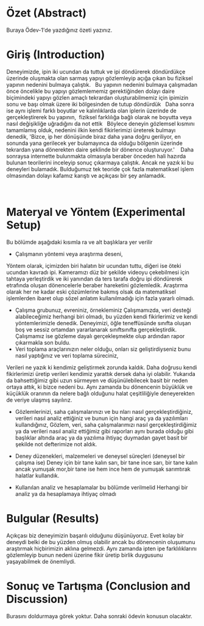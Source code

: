 
# Özet (Abstract)
Buraya Ödev-1'de yazdığınız özeti yazınız. 
# Giriş (Introduction)
  Deneyimizde, ipin iki ucundan da tuttuk ve ipi döndürerek döndürdükçe üzerinde oluşmakta olan sarmaş yapıyı gözlemleyip açığa çıkan bu fiziksel yapının nedenini bulmaya çalıştık.
  Bu yapının nedenini bulmaya çalışmadan önce öncelikle bu yapıyı gözlemlememiz gerektiğinden dolayı daire biçimindeki yapıyı gözlen amaçlı tekrardan oluşturabilmemiz için ipimizin sonu ve başı olmak üzere iki bölgesinden de tutup döndürdük
  Daha sonra ise aynı işlemi farklı boyutlar ve kalınlıklarda olan iplerin üzerinde de gerçekleştirerek bu yapının,  fiziksel farklılığa bağlı olarak ne boyutta veya nasıl değişikliğe uğradığını da not ettik
  Böylece deneyin gözlemsel kısmını tamamlamış olduk, nedenini ilkin kendi fikirlerimizi üreterek bulmayı denedik, 
'Bizce, ip her dönüşünde biraz daha yana doğru geriliyor, en sonunda yana gerilecek yer bulamayınca da olduğu bölgenin üzerinde tekrardan yana dönerekten daire şeklinde bir dönence oluşturuyor.'
   Daha sonraysa internette bulunmakta olmasıyla beraber önceden hali hazırda bulunan teorilerini inceleyip sonuç çıkarmaya çalıştık. Ancak ne yazık ki bu deneyleri bulamadık. Bulduğumuz tek teoride çok fazla matematiksel işlem olmasından dolayı kafamız karıştı ve açıkçası bir şey anlamadık.

        
# Materyal ve Yöntem (Experimental Setup)

Bu bölümde aşağıdaki kısımla
ra ve alt başlıklara yer verilir

* Çalışmanın yöntemi veya araştırma deseni,

Yöntem olarak, içimizden biri halatın bir ucundan tuttu, diğeri ise öteki ucundan kavradı ipi. Kameramızı düz bir şekilde videoyu çekebilmesi için tahtaya yerleştirdik ve iki yanından da ters tarafa doğru ipi döndürerek etrafında oluşan dönencelerle beraber hareketini gözlemledik. Araştırma olarak her ne kadar eski çözümlerine bakmış olsak da matematiksel işlemlerden ibaret olup sözel anlatım kullanılmadığı için fazla yararlı olmadı.
* Çalışma  grubunuz,  evreniniz,  örnekleminiz 
Çalışmamızda, veri desteği alabileceğimiz herhangi biri olmadı, bu yüzden kendi fikirlerimiz ve kendi yöntemlerimizle denedik. Deneyimizi, öğle teneffüsünde sınıfta oluşan boş ve sessiz ortamdan yararlanarak sınıftsınıfta gerçekleştirdik. Çalışmamız ise gözleme dayalı gerçekleşmekte olup ardından rapor çıkarmakla son buldu.
* Veri toplama araçlarınızın neler olduğu, onları  siz geliştirdiyseniz bunu nasıl yaptığınız ve  veri 
toplama süreciniz,

Verileri ne yazık ki kendimiz geliştirmek zorunda kaldık. Daha doğrusu kendi fikirlerimizi üretip verileri kendimiz yarattık dersek daha iyi olabilir. Yukarıda da bahsettiğimiz gibi uzun sürmeyen ve düşünülebilecek basit bir neden ortaya attık, ki bizce nedeni bu. Aynı zamanda bu dönencenin büyüklük ve küçüklük oranının da nelere bağlı olduğunu halat çeşitliliğiyle deneyerekten de veriye ulaşmış sayılırız.
* Gözlemlerinizi, saha çalışmalarınızı ve bu
nları nasıl gerçekleştirdiğiniz, verileri nasıl analiz ettiğiniz ve 
bunun için hangi araç ya da yazılımları kullandığınız,
Gözlem, veri, saha çalışmalarımızı nasıl gerçekleştirdiğimiz ya da verileri nasıl analiz ettiğimiz gibi raporları aynı burada olduğu gibi başlıklar altında araç ya da yazılıma ihtiyaç duymadan gayet basit bir şekilde not defterimize not aldık.
* Deney düzenekleri, malzemeleri ve deneysel süreçleri (deneysel bir çalışma ise)
Deney için bir tane kalın sarı, bir tane ince sarı, bir tane kalın ancak yumuşak mor,bir tane ise hem ince hem de yumuşak sarımtırak halatlar kullandık.

* Kullanılan analiz ve hesaplamalar bu bölümde verilmelid
Herhangi bir analiz ya da hesaplamaya ihtiyaç olmadı

# Bulgular (Results)
Açıkçası biz deneyimizin başarılı olduğunu düşünüyoruz. Evet kolay bir deneydi belki de bu yüzden olmuş olabilir ancak bu dönencenin oluşumunu araştırmak hiçbirimizin aklına gelmezdi. Aynı zamanda ipten ipe farklılıklarını gözlemleyip bunun nedeni üzerine fikir üretip birlik duygusunu yaşayabilmek de önemliydi.
# Sonuç ve Tartışma (Conclusion and Discussion) 
Burasını doldurmaya görek yoktur. Daha sonraki ödevin konusun olacaktır. 


